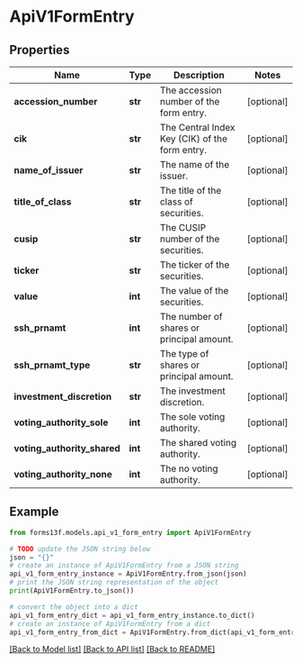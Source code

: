 # ApiV1FormEntry


## Properties

Name | Type | Description | Notes
------------ | ------------- | ------------- | -------------
**accession_number** | **str** | The accession number of the form entry. | [optional] 
**cik** | **str** | The Central Index Key (CIK) of the form entry. | [optional] 
**name_of_issuer** | **str** | The name of the issuer. | [optional] 
**title_of_class** | **str** | The title of the class of securities. | [optional] 
**cusip** | **str** | The CUSIP number of the securities. | [optional] 
**ticker** | **str** | The ticker of the securities. | [optional] 
**value** | **int** | The value of the securities. | [optional] 
**ssh_prnamt** | **int** | The number of shares or principal amount. | [optional] 
**ssh_prnamt_type** | **str** | The type of shares or principal amount. | [optional] 
**investment_discretion** | **str** | The investment discretion. | [optional] 
**voting_authority_sole** | **int** | The sole voting authority. | [optional] 
**voting_authority_shared** | **int** | The shared voting authority. | [optional] 
**voting_authority_none** | **int** | The no voting authority. | [optional] 

## Example

```python
from forms13f.models.api_v1_form_entry import ApiV1FormEntry

# TODO update the JSON string below
json = "{}"
# create an instance of ApiV1FormEntry from a JSON string
api_v1_form_entry_instance = ApiV1FormEntry.from_json(json)
# print the JSON string representation of the object
print(ApiV1FormEntry.to_json())

# convert the object into a dict
api_v1_form_entry_dict = api_v1_form_entry_instance.to_dict()
# create an instance of ApiV1FormEntry from a dict
api_v1_form_entry_from_dict = ApiV1FormEntry.from_dict(api_v1_form_entry_dict)
```
[[Back to Model list]](../README.md#documentation-for-models) [[Back to API list]](../README.md#documentation-for-api-endpoints) [[Back to README]](../README.md)


